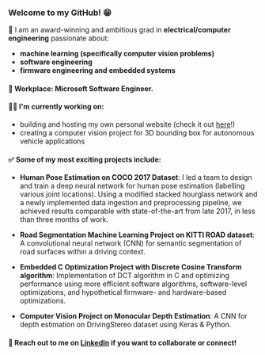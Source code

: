 ### Welcome to my GitHub! 😁

👋 I am an award-winning and ambitious grad in **electrical/computer engineering** passionate about:
- **machine learning (specifically computer vision problems)**
- **software engineering**
- **firmware engineering and embedded systems**

#### 💼 Workplace: Microsoft Software Engineer.

#### 👨‍💻 I'm currently working on:
- building and hosting my own personal website (check it out [here](https://www.robertkl.com)!)
- creating a computer vision project for 3D bounding box for autonomous vehicle applications

#### ✅ Some of my most exciting projects include:
- **Human Pose Estimation on COCO 2017 Dataset**:
I led a team to design and train a deep neural network for human pose estimation (labelling various joint locations). Using a modified stacked hourglass network and a newly implemented data ingestion and preprocessing pipeline, we achieved results comparable with state-of-the-art from late 2017, in less than three months of work.

- **Road Segmentation Machine Learning Project on KITTI ROAD dataset**:
A convolutional neural network (CNN) for semantic segmentation of road surfaces within a driving context.

- **Embedded C Optimization Project with Discrete Cosine Transform algorithm**:
Implementation of DCT algorithm in C and optimizing performance using more efficient software algorithms, software-level optimizations, and hypothetical firmware- and hardware-based optimizations.

- **Computer Vision Project on Monocular Depth Estimation**:
A CNN for depth estimation on DrivingStereo dataset using Keras & Python.

#### 📝 Reach out to me on [LinkedIn](https://www.linkedin.com/in/robert-k-lee/) if you want to collaborate or connect!

<!--
**robertklee/robertklee** is a ✨ _special_ ✨ repository because its `README.md` (this file) appears on your GitHub profile.

Here are some ideas to get you started:

- 🔭 I’m currently working on ...
- 🌱 I’m currently learning ...
- 👯 I’m looking to collaborate on ...
- 🤔 I’m looking for help with ...
- 💬 Ask me about ...
- 📫 How to reach me: ...
- 😄 Pronouns: ...
- ⚡ Fun fact: ...
-->
